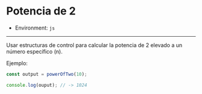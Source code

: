 # Potencia de 2

* Environment: `js`

***

Usar estructuras de control para calcular la potencia de 2 elevado a un número específico (n).

Ejemplo:

```js
const output = powerOfTwo(10);

console.log(ouput); // -> 1024
```
